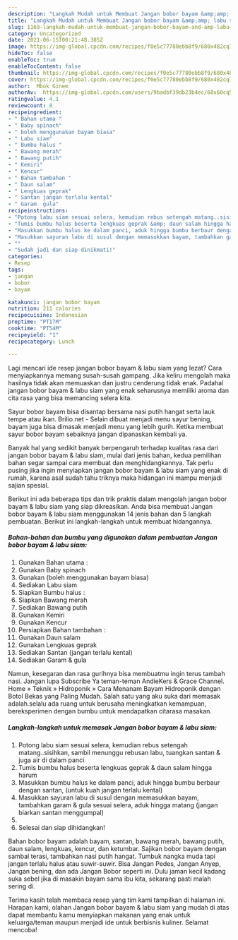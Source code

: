 ```yaml
---
description: "Langkah Mudah untuk Membuat Jangan bobor bayam &amp;amp; labu siam Anti Gagal"
title: "Langkah Mudah untuk Membuat Jangan bobor bayam &amp;amp; labu siam Anti Gagal"
slug: 1169-langkah-mudah-untuk-membuat-jangan-bobor-bayam-and-amp-labu-siam-anti-gagal
category: Uncategorized
date: 2021-06-15T00:21:48.385Z
image: https://img-global.cpcdn.com/recipes/f0e5c77780ebb8f9/680x482cq70/jangan-bobor-bayam-labu-siam-foto-resep-utama.jpg
hideToc: false
enableToc: true
enableTocContent: false
thumbnail: https://img-global.cpcdn.com/recipes/f0e5c77780ebb8f9/680x482cq70/jangan-bobor-bayam-labu-siam-foto-resep-utama.jpg
cover: https://img-global.cpcdn.com/recipes/f0e5c77780ebb8f9/680x482cq70/jangan-bobor-bayam-labu-siam-foto-resep-utama.jpg
author:  Mbok Ginem
authorAv:  https://img-global.cpcdn.com/users/9badbf39db23b4ec/60x60cq50/avatar.jpg
ratingvalue: 4.1
reviewcount: 8
recipeingredient:
- " Bahan utama "
- " Baby spinach"
- " boleh menggunakan bayam biasa"
- " Labu siam"
- " Bumbu halus "
- " Bawang merah"
- " Bawang putih"
- " Kemiri"
- " Kencur"
- " Bahan tambahan "
- " Daun salam"
- " Lengkuas geprak"
- " Santan jangan terlalu kental"
- " Garam  gula"
recipeinstructions:
- "Potong labu siam sesuai selera, kemudian rebus setengah matang..sisihkan, sambil menunggu rebusan labu, tuangkan santan &amp; juga air di dalam panci"
- "Tumis bumbu halus beserta lengkuas geprak &amp; daun salam hingga harum"
- "Masukkan bumbu halus ke dalam panci, aduk hingga bumbu berbaur dengan santan, (untuk kuah jangan terlalu kental)"
- "Masukkan sayuran labu di susul dengan memasukkan bayam, tambahkan garam &amp; gula sesuai selera, aduk hingga matang (jangan biarkan santan menggumpal)"
- ""
- "Sudah jadi dan siap dinikmati!"
categories:
- Resep
tags:
- jangan
- bobor
- bayam

katakunci: jangan bobor bayam 
nutrition: 211 calories
recipecuisine: Indonesian
preptime: "PT17M"
cooktime: "PT54M"
recipeyield: "1"
recipecategory: Lunch

---
```



Lagi mencari ide resep jangan bobor bayam &amp; labu siam yang lezat? Cara menyiapkannya memang susah-susah gampang. Jika keliru mengolah maka hasilnya tidak akan memuaskan dan justru cenderung tidak enak. Padahal jangan bobor bayam &amp; labu siam yang enak seharusnya memiliki aroma dan cita rasa yang bisa memancing selera kita.


Sayur bobor bayam bisa disantap bersama nasi putih hangat serta lauk tempe atau ikan. Brilio.net - Selain dibuat menjadi menu sayur bening, bayam juga bisa dimasak menjadi menu yang lebih gurih. Ketika membuat sayur bobor bayam sebaiknya jangan dipanaskan kembali ya.

Banyak hal yang sedikit banyak berpengaruh terhadap kualitas rasa dari jangan bobor bayam &amp; labu siam, mulai dari jenis bahan, kedua pemilihan bahan segar sampai cara membuat dan menghidangkannya. Tak perlu pusing jika ingin menyiapkan jangan bobor bayam &amp; labu siam yang enak di rumah, karena asal sudah tahu triknya maka hidangan ini mampu menjadi sajian spesial.


Berikut ini ada beberapa tips dan trik praktis dalam mengolah jangan bobor bayam &amp; labu siam yang siap dikreasikan. Anda bisa membuat Jangan bobor bayam &amp; labu siam menggunakan 14 jenis bahan dan 5 langkah pembuatan. Berikut ini langkah-langkah untuk membuat hidangannya.

<!--inarticleads1-->

##### Bahan-bahan dan bumbu yang digunakan dalam pembuatan Jangan bobor bayam &amp; labu siam:

1. Gunakan  Bahan utama :
1. Gunakan  Baby spinach
1. Gunakan  (boleh menggunakan bayam biasa)
1. Sediakan  Labu siam
1. Siapkan  Bumbu halus :
1. Siapkan  Bawang merah
1. Sediakan  Bawang putih
1. Gunakan  Kemiri
1. Gunakan  Kencur
1. Persiapkan  Bahan tambahan :
1. Gunakan  Daun salam
1. Gunakan  Lengkuas geprak
1. Sediakan  Santan (jangan terlalu kental)
1. Sediakan  Garam &amp; gula


Namun, kesegaran dan rasa gurihnya bisa membuatmu ingin terus tambah nasi. Jangan lupa Subscribe Ya teman-teman AndieKers &amp; Grace Channel. Home » Teknik » Hidroponik » Cara Menanam Bayam Hidroponik dengan Botol Bekas yang Paling Mudah. Salah satu yang aku suka dari memasak adalah.selalu ada ruang untuk berusaha meningkatkan kemampuan, bereksperimen dengan bumbu untuk mendapatkan citarasa masakan. 

<!--inarticleads2-->

##### Langkah-langkah untuk memasak Jangan bobor bayam &amp; labu siam:

1. Potong labu siam sesuai selera, kemudian rebus setengah matang..sisihkan, sambil menunggu rebusan labu, tuangkan santan &amp; juga air di dalam panci
1. Tumis bumbu halus beserta lengkuas geprak &amp; daun salam hingga harum
1. Masukkan bumbu halus ke dalam panci, aduk hingga bumbu berbaur dengan santan, (untuk kuah jangan terlalu kental)
1. Masukkan sayuran labu di susul dengan memasukkan bayam, tambahkan garam &amp; gula sesuai selera, aduk hingga matang (jangan biarkan santan menggumpal)
1. 
1. Selesai dan siap dihidangkan!

Bahan bobor bayam adalah bayam, santan, bawang merah, bawang putih, daun salam, lengkuas, kencur, dan ketumbar. Sajikan bobor bayam dengan sambal terasi, tambahkan nasi putih hangat. Tumbuk nangka muda tapi jangan terlalu halus atau suwir-suwir. Bisa Jangan Pedes, Jangan Anyep, Jangan bening, dan ada Jangan Bobor seperti ini. Dulu jaman kecil kadang suka sebel jika di masakin bayam sama ibu kita, sekarang pasti malah sering di. 

Terima kasih telah membaca resep yang tim kami tampilkan di halaman ini. Harapan kami, olahan Jangan bobor bayam &amp; labu siam yang mudah di atas dapat membantu kamu menyiapkan makanan yang enak untuk keluarga/teman maupun menjadi ide untuk berbisnis kuliner. Selamat mencoba!
